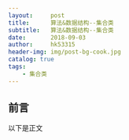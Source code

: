 ```yaml
---
layout:     post
title:      算法&数据结构--集合类
subtitle:   算法&数据结构--集合类
date:       2018-09-03
author:     hk53315
header-img: img/post-bg-cook.jpg
catalog: true
tags:
    - 集合类
---
```


## 前言

以下是正文
